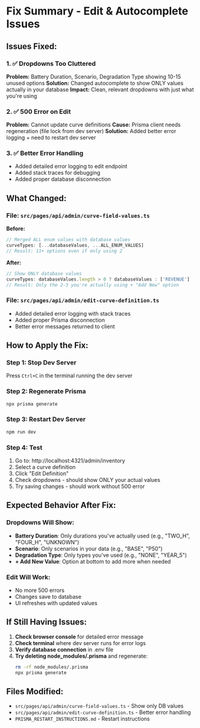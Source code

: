 # Fix Summary - Edit & Autocomplete Issues

## Issues Fixed:

### 1. ✅ Dropdowns Too Cluttered
**Problem:** Battery Duration, Scenario, Degradation Type showing 10-15 unused options
**Solution:** Changed autocomplete to show ONLY values actually in your database
**Impact:** Clean, relevant dropdowns with just what you're using

### 2. ✅ 500 Error on Edit
**Problem:** Cannot update curve definitions
**Cause:** Prisma client needs regeneration (file lock from dev server)
**Solution:** Added better error logging + need to restart dev server

### 3. ✅ Better Error Handling
- Added detailed error logging to edit endpoint
- Added stack traces for debugging
- Added proper database disconnection

## What Changed:

### File: `src/pages/api/admin/curve-field-values.ts`
**Before:**
```typescript
// Merged ALL enum values with database values
curveTypes: [...databaseValues, ...ALL_ENUM_VALUES]
// Result: 11+ options even if only using 2
```

**After:**
```typescript
// Show ONLY database values
curveTypes: databaseValues.length > 0 ? databaseValues : ['REVENUE']
// Result: Only the 2-3 you're actually using + "Add New" option
```

### File: `src/pages/api/admin/edit-curve-definition.ts`
- Added detailed error logging with stack traces
- Added proper Prisma disconnection
- Better error messages returned to client

## How to Apply the Fix:

### Step 1: Stop Dev Server
Press `Ctrl+C` in the terminal running the dev server

### Step 2: Regenerate Prisma
```bash
npx prisma generate
```

### Step 3: Restart Dev Server
```bash
npm run dev
```

### Step 4: Test
1. Go to: http://localhost:4321/admin/inventory
2. Select a curve definition
3. Click "Edit Definition"
4. Check dropdowns - should show ONLY your actual values
5. Try saving changes - should work without 500 error

## Expected Behavior After Fix:

### Dropdowns Will Show:
- **Battery Duration**: Only durations you've actually used (e.g., "TWO_H", "FOUR_H", "UNKNOWN")
- **Scenario**: Only scenarios in your data (e.g., "BASE", "P50")
- **Degradation Type**: Only types you've used (e.g., "NONE", "YEAR_5")
- **+ Add New Value**: Option at bottom to add more when needed

### Edit Will Work:
- No more 500 errors
- Changes save to database
- UI refreshes with updated values

## If Still Having Issues:

1. **Check browser console** for detailed error message
2. **Check terminal** where dev server runs for error logs
3. **Verify database connection** in .env file
4. **Try deleting node_modules/.prisma** and regenerate:
   ```bash
   rm -rf node_modules/.prisma
   npx prisma generate
   ```

## Files Modified:
- `src/pages/api/admin/curve-field-values.ts` - Show only DB values
- `src/pages/api/admin/edit-curve-definition.ts` - Better error handling
- `PRISMA_RESTART_INSTRUCTIONS.md` - Restart instructions

